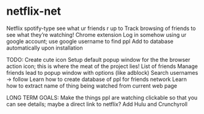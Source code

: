 # netflix-net

Netflix spotify-type see what ur friends r up to 
Track browsing of friends to see what they’re watching! 
Chrome extension
Log in somehow using ur google account; use google username to find ppl 
Add to database automatically upon installation 

TODO: 
Create cute icon
Setup default popup window for the the browser action icon; this is where the meat of the project lies! 
List of friends 
Manage friends
lead to popup window with options (like adblock) 
Search usernames → follow
Learn how to create database of ppl for friends network 
Learn how to extract name of thing being watched from current web page



LONG TERM GOALS:
Make the things ppl are watching clickable so that you can see details; maybe a direct link to netflix? 
Add Hulu and Crunchyroll

